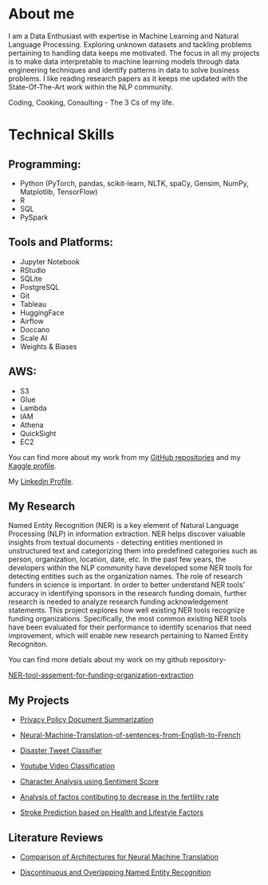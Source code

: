 
# About me
I am a Data Enthusiast with expertise in Machine Learning and Natural Language Processing. Exploring unknown datasets and tackling problems pertaining to handling data keeps me motivated. The focus in all my projects is to make data interpretable to machine learning models through data engineering techniques and identify patterns in data to solve business problems. I like reading research papers as it keeps me updated with the State-Of-The-Art work within the NLP community.


Coding, Cooking, Consulting - The 3 Cs of my life.


# Technical Skills

## Programming: 
- Python (PyTorch, pandas, scikit-learn, NLTK, spaCy, Gensim, NumPy, Matplotlib, TensorFlow)
- R
- SQL
- PySpark

## Tools and Platforms:
- Jupyter Notebook
- RStudio
- SQLite
- PostgreSQL
- Git
- Tableau
- HuggingFace
- Airflow
- Doccano
- Scale AI
- Weights & Biases

## AWS:
- S3
- Glue
- Lambda
- IAM
- Athena
- QuickSight
- EC2


You can find more about my work from my [GitHub repositories](https://github.com/saishdesai23?tab=repositories) and my [Kaggle profile](https://www.kaggle.com/saishdesai23).

My [Linkedin Profile](https://www.linkedin.com/in/saish-desai/).

## My Research
Named Entity Recognition (NER) is a key element of Natural Language Processing (NLP) in information extraction. NER helps discover valuable insights from textual documents - detecting entities mentioned in unstructured text and categorizing them into predefined categories such as person, organization, location, date, etc. In the past few years, the developers within the NLP community have developed some NER tools for detecting entities such as the organization names. The role of research funders in science is important. In order to better understand NER tools' accuracy in identifying sponsors in the research funding domain, further research is needed to analyze research funding acknowledgement statements. This project explores how well existing NER tools recognize funding organizations. Specifically, the most common existing NER tools have been evaluated for their performance to identify scenarios that need improvement, which will enable new research pertaining to Named Entity Recogniton.

You can find more detials about my work on my github repository-

[NER-tool-assement-for-funding-organization-extraction](https://github.com/infoqualitylab/NER-tool-assement-for-funding-organization-extraction)


## My Projects
- [Privacy Policy Document Summarization](https://github.com/star-nox/Privacy-Policy-Summarization)

- [Neural-Machine-Translation-of-sentences-from-English-to-French](https://github.com/saishdesai23/Neural-Machine-Translation-of-sentences-from-English-to-French)

- [Disaster Tweet Classifier](https://github.com/saishdesai23/Prediction-of-Disaster-tweets-using-Natural-Language-Processing)

- [Youtube Video Classification](https://github.com/saishdesai23/Youtube-Video-Classification)

- [Character Analysis using Sentiment Score](https://github.com/saishdesai23/Character-analysis-using-sentiment-score-of-characters-in-Hamlet-A-play-by-Shakespeare-)

- [Analysis of factos contibuting to decrease in the fertility rate](https://github.com/saishdesai23/Analysis-of-factors-that-may-be-contributing-to-the-decrease-of-global-fertility-rates)

- [Stroke Prediction based on Health and Lifestyle Factors](https://github.com/saishdesai23/STROKE-PREDICTION-BASED-ON-HEALTH-AND-LIFESTYLE-FACTORS)



## Literature Reviews

- [Comparison of Architectures for Neural Machine Translation](https://github.com/saishdesai23/saishdesai23.github.io/blob/main/Literature%20Review%20Final%20Report-sbdesai2.pdf)

- [Discontinuous and Overlapping Named Entity Recognition](https://github.com/saishdesai23/saishdesai23.github.io/blob/main/CS447_Literature_Review.pdf)


